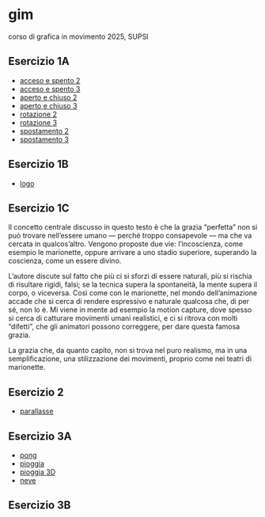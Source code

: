 # gim
corso di grafica in movimento 2025, SUPSI   

## Esercizio 1A
- [acceso e spento 2](https://laraprevitali.github.io/gim/Esercizio_1A/acceso_spento_2.html)
- [acceso e spento 3](https://laraprevitali.github.io/gim/Esercizio_1A/acceso_spento_3.html)
- [aperto e chiuso 2](https://laraprevitali.github.io/gim/Esercizio_1A/aperto_chiuso_2.html)
- [aperto e chiuso 3](https://laraprevitali.github.io/gim/Esercizio_1A/aperto_chiuso_3.html)
- [rotazione 2](https://laraprevitali.github.io/gim/Esercizio_1A/rotazione_2.html)
- [rotazione 3](https://laraprevitali.github.io/gim/Esercizio_1A/rotazione_3.html)
- [spostamento 2](https://laraprevitali.github.io/gim/Esercizio_1A/spostamento_2.html)
- [spostamento 3](https://laraprevitali.github.io/gim/Esercizio_1A/spostamento_3.html)
## Esercizio 1B
- [logo](https://laraprevitali.github.io/gim/Esercizio_1B/index.html)
## Esercizio 1C
Il concetto centrale discusso in questo testo è che la grazia “perfetta” non si può trovare nell’essere umano — perché troppo consapevole — ma che va cercata in qualcos’altro. Vengono proposte due vie: l’incoscienza, come esempio le marionette, oppure arrivare a uno stadio superiore, superando la coscienza, come un essere divino.   

L’autore discute sul fatto che più ci si sforzi di essere naturali, più si rischia di risultare rigidi, falsi; se la tecnica supera la spontaneità, la mente supera il corpo, o viceversa. 
Così come con le marionette, nel mondo dell’animazione accade che si cerca di rendere espressivo e naturale qualcosa che, di per sé, non lo è. Mi viene in mente ad esempio la motion capture, dove spesso si cerca di catturare movimenti umani realistici, e ci si ritrova con molti “difetti”, che gli animatori possono correggere, per dare questa famosa grazia.    

La grazia che, da quanto capito, non si trova nel puro realismo, ma in una semplificazione, una stilizzazione dei movimenti, proprio come nei teatri di marionette.
## Esercizio 2
- [parallasse](https://laraprevitali.github.io/gim/Esercizio_2/index.html)
## Esercizio 3A
- [pong](https://laraprevitali.github.io/gim/Esercizio_3A/03_es_pong/index.html)
- [pioggia](https://laraprevitali.github.io/gim/Esercizio_3A/04_es_pioggia/index.html)
- [pioggia 3D](https://laraprevitali.github.io/gim/Esercizio_3A/05_es_pioggia3D/index.html)
- [neve](https://laraprevitali.github.io/gim/Esercizio_3A/06_es_neve/index.html)
## Esercizio 3B